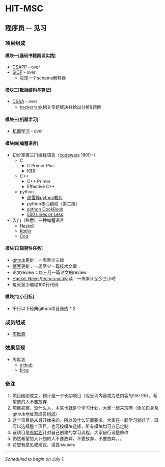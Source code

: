 # HIT-MSC

## 程序员 -- 见习
### 项目组成
#### 模块一[基础书籍阅读实践]
- [CSAPP](http://www.csapp.cs.cmu.edu/) - over
- [SICP](https://mitpress.mit.edu/sicp/) - over
  - 实现一个scheme解释器
#### 模块二[数据结构与算法]
- [DS&A](https://www.hackerrank.com/) - over
  - [hackerrank](https://www.hackerrank.com/)相关专题解决并给出分析&题解
#### 模块三[机器学习]
- [机器学习](https://www.coursera.org/learn/machine-learning) - over
#### 模块四[编程语言]
- 初步掌握三门编程语言（[codewars](https://www.codewars.com/) 1800+）
  - C
    - C Primer Plus
    - K&R
  - C++
    - C++ Primer
    - Effective C++
  - python
    - [廖雪峰python教程](http://www.liaoxuefeng.com/wiki/0014316089557264a6b348958f449949df42a6d3a2e542c000)
    - python核心编程（第二版）
    - [python CookBook](http://python3-cookbook.readthedocs.io/zh_CN/latest/)
    - [500 Lines or Less](http://aosabook.org/blog/)
- 入门（熟悉）三种编程语言
  - [Haskell](https://www.haskell.org/)
  - [Kotlin](http://kotlinlang.org/)
  - [Coq](https://coq.inria.fr/)
#### 模块五[周期性任务]
- [github](https://github.com/HIT-Z)更新：一周至少三绿
- [博客](www.scorpio-ghy.cn)更新：一周至少一篇技术文章
- 论文review：每三月一篇论文的review
- [Hacker News](https://news.ycombinator.com/)/[techcrunch](https://techcrunch.com/)阅读：一周累计至少三小时
- 每天至少编程100行代码
#### 模块六[小目标]
- 千行以下经典github项目通透 * 2

### 成员组成
- [周默涵](https://github.com/HIT-Z)

### 效果呈现
- 周默涵
  + [github](https://github.com/HIT-Z)
  + [blog](http://www.scorpio-ghy.cn)

### 备注
1. 项目刚刚成立，预计是一个长期项目（现呈现内容或为总内容的1/8-1/9），希望选的人不要放弃
2. 项目初建，没什么人，本来也就是个学习计划，大家一起来玩啊（添加自身及github地址至成员组成)
3. 这个项目是从最开始来的，所以没什么前置要求，大家在一起学习就好了，既可以选择整个项目，也可按模块选择，所有模块均可自己定制
4. 该项目是[周默涵](https://github.com/HIT-Z)针对自己创建的学习流程，大家自行调整修改
5. 仍然希望加入计划的人不要放弃，不要放弃，不要放弃。。。
6. 若您有意见或建议，请提issuses
---

*Scheduled to begin on July 1.*
